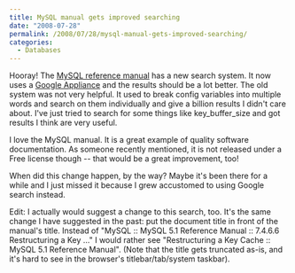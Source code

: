```yaml
---
title: MySQL manual gets improved searching
date: "2008-07-28"
permalink: /2008/07/28/mysql-manual-gets-improved-searching/
categories:
  - Databases
---
```

Hooray! The [MySQL reference manual][1] has a new search system. It now uses a [Google Appliance][2] and the results should be a lot better. The old system was not very helpful. It used to break config variables into multiple words and search on them individually and give a billion results I didn't care about. I've just tried to search for some things like key\_buffer\_size and got results I think are very useful.

I love the MySQL manual. It is a great example of quality software documentation. As someone recently mentioned, it is not released under a Free license though -- that would be a great improvement, too!

When did this change happen, by the way? Maybe it's been there for a while and I just missed it because I grew accustomed to using Google search instead.

Edit: I actually would suggest a change to this search, too. It's the same change I have suggested in the past: put the document title in front of the manual's title. Instead of "MySQL :: MySQL 5.1 Reference Manual :: 7.4.6.6 Restructuring a Key &#8230;" I would rather see "Restructuring a Key Cache :: MySQL 5.1 Reference Manual". (Note that the title gets truncated as-is, and it's hard to see in the browser's titlebar/tab/system taskbar).

 [1]: http://dev.mysql.com/doc/
 [2]: http://www.google.com/enterprise/search.html
